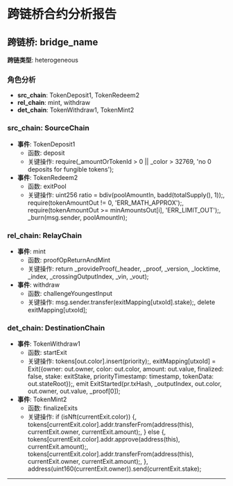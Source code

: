 # 跨链桥合约分析报告
## 跨链桥: bridge_name
**跨链类型**: heterogeneous
### 角色分析
- **src_chain**: TokenDeposit1, TokenRedeem2
- **rel_chain**: mint, withdraw
- **det_chain**: TokenWithdraw1, TokenMint2
### src_chain: SourceChain
- **事件**: TokenDeposit1
  - 函数: deposit
  - 关键操作: require(_amountOrTokenId > 0 || _color > 32769, 'no 0 deposits for fungible tokens');
- **事件**: TokenRedeem2
  - 函数: exitPool
  - 关键操作: uint256 ratio = bdiv(poolAmountIn, badd(totalSupply(), 1));, require(tokenAmountOut != 0, 'ERR_MATH_APPROX');, require(tokenAmountOut >= minAmountsOut[i], 'ERR_LIMIT_OUT');, _burn(msg.sender, poolAmountIn);
### rel_chain: RelayChain
- **事件**: mint
  - 函数: proofOpReturnAndMint
  - 关键操作: return _provideProof(_header, _proof, _version, _locktime, _index, _crossingOutputIndex, _vin, _vout);
- **事件**: withdraw
  - 函数: challengeYoungestInput
  - 关键操作: msg.sender.transfer(exitMapping[utxoId].stake);, delete exitMapping[utxoId];
### det_chain: DestinationChain
- **事件**: TokenWithdraw1
  - 函数: startExit
  - 关键操作: tokens[out.color].insert(priority);, exitMapping[utxoId] = Exit({owner: out.owner, color: out.color, amount: out.value, finalized: false, stake: exitStake, priorityTimestamp: timestamp, tokenData: out.stateRoot});, emit ExitStarted(pr.txHash, _outputIndex, out.color, out.owner, out.value, _proof[0]);
- **事件**: TokenMint2
  - 函数: finalizeExits
  - 关键操作: if (isNft(currentExit.color)) {,   tokens[currentExit.color].addr.transferFrom(address(this), currentExit.owner, currentExit.amount);, } else {,   tokens[currentExit.color].addr.approve(address(this), currentExit.amount);,   tokens[currentExit.color].addr.transferFrom(address(this), currentExit.owner, currentExit.amount);, }, address(uint160(currentExit.owner)).send(currentExit.stake);
---
